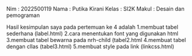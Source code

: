 Nim : 2022500119
Nama : Putika Kirani
Kelas : SI2K
Makul : Desain dan pemograman 
 
Hasil kesimpulan saya pada pertemuan ke 4 adalah 
1.membuat tabel sederhana (label.html)
2.cara menentukan font yang digunakan html
3.membuat tabel bewarna pada nrh-child (tabel2.html
4.membuat tabel dengan cllas (tabel3.html)
5.membuat style pada link (linkcss.html)
